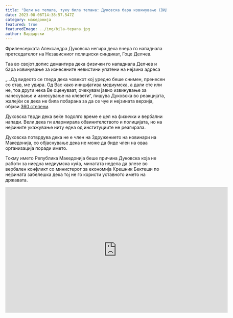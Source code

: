 ```yaml
---
title: "Вели не тепала, туку била тепана: Дуковска бара извинување (ВИДЕО)"
date: 2023-08-06T14:38:57.547Z
category: македонија
featured: true
featuredImage: ../img/bila-tepana.jpg
author: Вардарски
---
```

<!--StartFragment-->

Фриленсерката Александра Дуковска негира дека вчера го нападнала претседателот на Независниот полициски синдикат, Гоце Делчев.

Таа во својот допис демантира дека физички го нападнала Делчев и бара извинување за изнесените невистини упатени на нејзина адреса

„…Од видеото се гледа дека човекот кој уредно беше снимен, пренесен со став, ме удира. Од Вас како иницијатива медиумска, а дали сте или не, тоа други нека Ве оценуваат, очекувам јавно извинување за нанесување и изнесување на клевети“, пишува Дуковска во реакцијата, жалејќи се дека не била побарана за да се чуе и нејзината верзија, објави [360 степени](https://360stepeni.mk/frilenserkata-aleksandra-dukovska-demantira-gotse-delchev-mene-me-napadna/).

Дуковска тврди дека веќе подолго време е цел на физички и вербални напади. Вели дека ги алармирала обвинителството и полицијата, но на нејзините укажување ниту една од институциите не реагирала.

Дуковска потврдува дека не е член на Здружението на новинари на Македонија, со објаснување дека не може да биде член на оваа организација поради името.

Токму името Република Македонија беше причина Дуковска која не работи за ниедна медиумска куќа, минатата недела да влезе во вербален конфликт со министерот за економија Крешник Бектеши по нејзината забелешка дека тој не го користи уставното името на државата.

<!--EndFragment--><iframe width="696" height="392" src="https://www.youtube.com/embed/JYZwp9MKnQ4" title="Инцидент со Дуковска" frameborder="0" allow="accelerometer; autoplay; clipboard-write; encrypted-media; gyroscope; picture-in-picture; web-share" allowfullscreen></iframe>